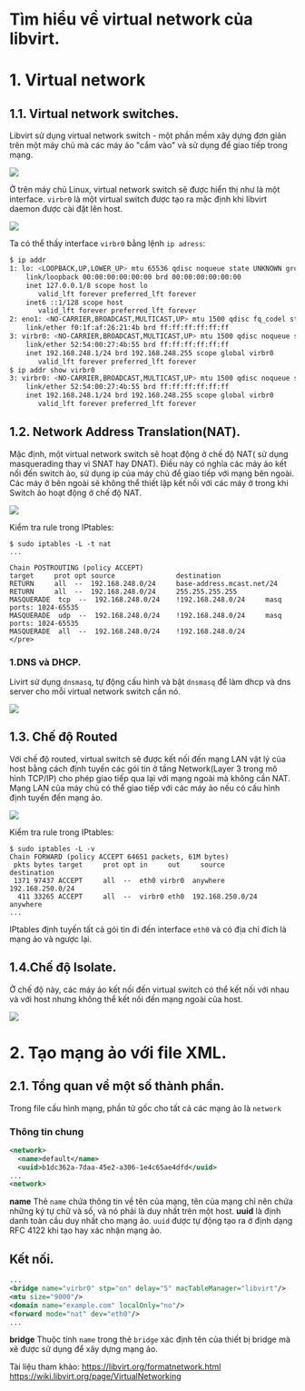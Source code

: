# Tìm hiểu về virtual network của libvirt.

# 1. Virtual network
## 1.1. Virtual network switches.
Libvirt sử dụng virtual network switch - một phần mềm xây dựng đơn giản trên một máy chủ mà các máy ảo "cắm vào" và sử dụng để giao tiếp trong mạng.

![](https://i.imgur.com/tDMi2UV.png)

Ở trên máy chủ Linux, virtual network switch sẽ được hiển thị như là một interface. `virbr0` là một virtual switch được tạo ra mặc định khi libvirt daemon được cài đặt lên host.

![](https://i.imgur.com/chfrSdl.png)

Ta có thể thấy interface `virbr0` bằng lệnh `ip adress`:
```sh
$ ip addr
1: lo: <LOOPBACK,UP,LOWER_UP> mtu 65536 qdisc noqueue state UNKNOWN group default qlen 1000
    link/loopback 00:00:00:00:00:00 brd 00:00:00:00:00:00
    inet 127.0.0.1/8 scope host lo
       valid_lft forever preferred_lft forever
    inet6 ::1/128 scope host 
       valid_lft forever preferred_lft forever
2: eno1: <NO-CARRIER,BROADCAST,MULTICAST,UP> mtu 1500 qdisc fq_codel state DOWN group default qlen 1000
    link/ether f0:1f:af:26:21:4b brd ff:ff:ff:ff:ff:ff
3: virbr0: <NO-CARRIER,BROADCAST,MULTICAST,UP> mtu 1500 qdisc noqueue state DOWN group default qlen 1000
    link/ether 52:54:00:27:4b:55 brd ff:ff:ff:ff:ff:ff
    inet 192.168.248.1/24 brd 192.168.248.255 scope global virbr0
       valid_lft forever preferred_lft forever
$ ip addr show virbr0
3: virbr0: <NO-CARRIER,BROADCAST,MULTICAST,UP> mtu 1500 qdisc noqueue state DOWN group default qlen 1000
    link/ether 52:54:00:27:4b:55 brd ff:ff:ff:ff:ff:ff
    inet 192.168.248.1/24 brd 192.168.248.255 scope global virbr0
       valid_lft forever preferred_lft forever
```

## 1.2. Network Address Translation(NAT).
Mặc định, một virtual network switch sẽ hoạt động ở chế độ NAT( sử dụng masquerading thay vì SNAT hay DNAT).
Điều này có nghĩa các máy ảo kết nối đến switch ảo, sử dụng ip của máy chủ để giao tiếp với mạng bên ngoài. Các máy ở bên ngoài sẽ không thể thiết lập kết nối với các máy ở trong khi Switch ảo hoạt động ở chế độ NAT.

![](https://i.imgur.com/DnzmFmi.png)

Kiểm tra rule trong IPtables:
```
$ sudo iptables -L -t nat
... 

Chain POSTROUTING (policy ACCEPT)
target     prot opt source               destination         
RETURN     all  --  192.168.248.0/24     base-address.mcast.net/24 
RETURN     all  --  192.168.248.0/24     255.255.255.255     
MASQUERADE  tcp  --  192.168.248.0/24    !192.168.248.0/24     masq ports: 1024-65535
MASQUERADE  udp  --  192.168.248.0/24    !192.168.248.0/24     masq ports: 1024-65535
MASQUERADE  all  --  192.168.248.0/24    !192.168.248.0/24    
</pre>
```
### 1.DNS và DHCP.
Livirt sử dụng `dnsmasq`, tự động cấu hình và bật `dnsmasq` để làm dhcp và dns server cho mỗi virtual network switch cần nó.

![](https://i.imgur.com/RgRRdyX.png)

## 1.3. Chế độ Routed 
Với chế độ routed, virtual switch sẽ được kết nối đến mạng LAN vật lý của host bằng cách định tuyến các gói tin ở tầng Network(Layer 3 trong mô hình TCP/IP) cho phép giao tiếp qua lại với mạng ngoài mà không cần NAT. Mạng LAN của máy chủ có thể giao tiếp với các máy ảo nếu có cấu hình định tuyến đến mạng ảo.

![](https://i.imgur.com/8KX8xus.png)

Kiểm tra rule trong IPtables: 
```
$ sudo iptables -L -v
Chain FORWARD (policy ACCEPT 64651 packets, 61M bytes)
 pkts bytes target     prot opt in     out     source               destination         
 1371 97437 ACCEPT     all  --  eth0 virbr0  anywhere             192.168.250.0/24    
  411 33265 ACCEPT     all  --  virbr0 eth0  192.168.250.0/24     anywhere            
...
```
IPtables định tuyến tất cả gói tin đi đến interface `eth0` và có địa chỉ đích là mạng ảo và ngược lại.


## 1.4.Chế độ Isolate.
Ở chế độ này, các máy ảo kết nối đến virtual switch có thể kết nối với nhau và với host nhưng không thể kết nối đến mạng ngoài của host.


![](https://i.imgur.com/RQzkcWN.png)


# 2. Tạo mạng ảo với file XML.

## 2.1. Tổng quan về một số thành phần.

Trong file cấu hình mạng, phần tử gốc cho tất cả các mạng ảo là `network`

### Thông tin chung
```xml
<network>
  <name>default</name>
  <uuid>b1dc362a-7daa-45e2-a306-1e4c65ae4dfd</uuid>
...
<network>
```
**name** Thẻ `name` chứa thông tin về tên của mạng, tên của mạng chỉ nên chứa những ký tự chữ và số, và nó phải là duy nhất trên một host.
**uuid** là định danh toàn cầu duy nhất cho mạng ảo. `uuid` được tự động tạo ra ở định dạng RFC 4122 khi tạo hay xác nhận mạng ảo.


## Kết nối.
```xml
...
<bridge name="virbr0" stp="on" delay="5" macTableManager="libvirt"/>
<mtu size="9000"/>
<domain name="example.com" localOnly="no"/>
<forward mode="nat" dev="eth0"/>
...
```

**bridge**
    Thuộc tính `name` trong thẻ `bridge` xác định tên của thiết bị bridge mà xẽ được sử dụng để xây dựng mạng ảo.
    























































Tài liệu tham khảo:
https://libvirt.org/formatnetwork.html
https://wiki.libvirt.org/page/VirtualNetworking